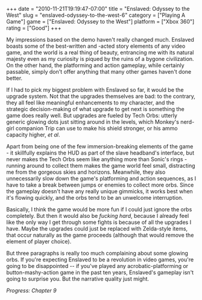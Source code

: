 +++
date = "2010-11-21T19:19:47-07:00"
title = "Enslaved: Odyssey to the West"
slug = "enslaved-odyssey-to-the-west-6"
category = ["Playing A Game"]
game = ["Enslaved: Odyssey to the West"]
platform = ["Xbox 360"]
rating = ["Good"]
+++

My impressions based on the demo haven't really changed much.  Enslaved boasts some of the best-written and -acted story elements of any video game, and the world is a real thing of beauty, entrancing me with its natural majesty even as my curiosity is piqued by the ruins of a bygone civilization.  On the other hand, the platforming and action gameplay, while certainly passable, simply don't offer anything that many other games haven't done better.

If I had to pick my biggest problem with Enslaved so far, it would be the upgrade system.  Not that the upgrades themselves are bad: to the contrary, they all feel like meaningful enhancements to my character, and the strategic decision-making of what upgrade to get next is something the game does really well.  But upgrades are fueled by Tech Orbs: utterly generic glowing dots just sitting around in the levels, which Monkey's nerd-girl companion Trip can use to make his shield stronger, or his ammo capacity higher, <i>et al</i>.

Apart from being one of the few immersion-breaking elements of the game - it skillfully explains the HUD as part of the slave headband's interface, but never makes the Tech Orbs seem like anything more than Sonic's rings - running around to collect them makes the game world feel small, distracting me from the gorgeous skies and horizons.  Meanwhile, they also unnecessarily slow down the game's platforming and action sequences, as I have to take a break between jumps or enemies to collect more orbs.  Since the gameplay doesn't have any really unique gimmicks, it works best when it's flowing quickly, and the orbs tend to be an unwelcome interruption.

Basically, I think the game would be more fun if I could just ignore the orbs completely.  But then it would also be <i>fucking hard</i>, because I already feel like the only way I get through some fights is because of all the upgrades I have.  Maybe the upgrades could just be replaced with Zelda-style items, that occur naturally as the game proceeds (although that would remove the element of player choice).

But three paragraphs is really too much complaining about some glowing orbs.  If you're expecting Enslaved to be a revolution in video games, you're going to be disappointed -- if you've played any acrobatic-platforming or button-mashy-action game in the past ten years, Enslaved's gameplay isn't going to surprise you.  But the narrative quality just might.

<i>Progress: Chapter 9</i>